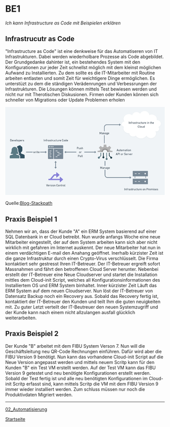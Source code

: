 # BE1
*Ich kann Infrastructure as Code mit Beispielen erklären*

## Infrastrucutr as Code

"Infrastructure as Code" ist eine denkweise für das Automatiseren von IT Infrastrukturen. Dabei werden wiederholbare Prozesse als Code abgebildet.
Der Grundgedanke dahinter ist, ein bestehendes System mit den Konfigurationen zur jeder Zeit schnellst möglich mit dem kleinst möglichen Aufwand zu Installierten.
Zu dem sollte es die IT-Mitarbeiter mit Routine arbeiten entlasten und somit Zeit für weichtigere Dinge ermöglichen.
Es unterstüzt zu dem die ständigen Verädenrungen und Verbessrungen der Infrastrukturen. Die Lösungen können mittels Test bewiesen werden und nicht nur mit Therotischen Diskusionen.
Firmen oder Kunden können sich schneller von Migrations oder Update Problemen erholen

![IaaC](../00_Allgemein/images/02_Automatisierung/BE1/infrastructure-as-code.png)

Quelle:[Blog-Stackpath](https://blog.stackpath.com/infrastructure-as-code-explainer/)

## Praxis Beispiel 1

Nehmen wir an, dass der Kunde "A" ein ERM System basierend auf einer SQL Datenbank in er Cloud betreibt.
Nun wurde anfangs Woche eine neue Mitarbeiter eingestellt, der auf dem System arbeiten kann sich aber nicht wirklich mit gefahren im Internet auskennt.
Der neue Mitarbeiter hat nun in einem verdächtigen E-mail den Anahang geöffnet. Inerhalb kürzister Zeit ist die ganze Infrastruktur durch einen Crypto-Virus verschlüsselt.
Die Firma kontaktiert sehr gestresst Ihren IT-Betreuer. Der IT-Betreuer ergreift sofort Massnahmen und fährt den betroffenen Cloud Server herunter.
Nebenbei erstellt der IT-Betreuer eine Neue Cloudserver und startet die Installation mittles dem Cloud-init Script, welches all Konfigurationsinformationen des Installiertem OS und ERM System binhaltet. Inner kürzister Zeit Läuft das ERM System auf dem neuen Cloudserver. Nun löst der IT-Betreuer von Datensatz Backup noch ein Recovery aus.
Sobald das Recovery fertig ist, kontaktiert der IT-Betreuer den Kunden und teilt Ihm die guten neuigkeiten mit. Zu guter Letzt verteilt der IT-Beutreuer den neuen Systemzugriff und der Kunde kann nach einem nicht allzulangen ausfall glücklich weiterarbeiten.

## Praxis Beispiel 2

Der Kunde "B" arbeitet mit dem FIBU System Verson 7. Nun will die Geschäftsleitung neu QR-Code Rechnungen einführen. Dafür wird aber die FIBU Version 9 benötigt.
Nun kann das vorhandene Cloud-init Script auf die Neue Version angepasst werden und mittels neuem Scritp kann für den Kunden "B" ein Test VM erstellt werden. Auf der Test VM kann das FIBU Version 9 getestet und neu benötigte Konfigurationen erstellt werden. Sobald der Test fertig ist und alle neu benötigten Konfigurationen im Cloud-init Scritp erfasst sind, kann mittels Scritp die VM mit dem FIBU Version 9 immer wieder installiert werden. Zum schluss müssen nur noch die Produktivdaten Migriert werden.

___

[02_Automatisierung](../02_Automatisierung)

[Startseite](https://github.com/ask-yo-girl-about-me/Project-Future)